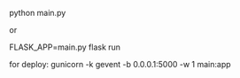 python main.py

or

FLASK_APP=main.py flask run

for deploy:
gunicorn -k gevent -b 0.0.0.1:5000 -w 1 main:app